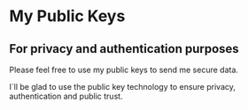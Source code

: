 # My Public Keys
## For privacy and  authentication purposes

Please feel free to use my public keys to send me secure data. 

I´ll be glad to use the public key technology to ensure privacy, authentication and public trust.

